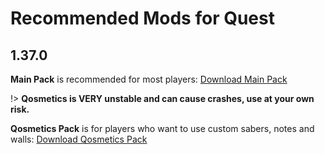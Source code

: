 # Recommended Mods for Quest

## 1.37.0
**Main Pack** is recommended for most players: [Download Main Pack](/modPacks/mainModBundle.qmod ':ignore')   
 
!> **Qosmetics is VERY unstable and can cause crashes, use at your own risk.**   

**Qosmetics Pack** is for players who want to use custom sabers, notes and walls: [Download Qosmetics Pack](/modPacks/qosmeticsModBundle.qmod':ignore')  